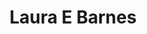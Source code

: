 ---
title: "Laura E Barnes"
collection: teaching
venue: "University of Virginia, School of Engineering"
type: "Professor"
---